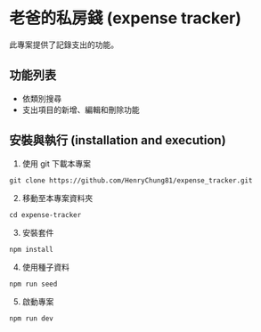# 老爸的私房錢 (expense tracker)

此專案提供了記錄支出的功能。

## 功能列表

- 依類別搜尋
- 支出項目的新增、編輯和刪除功能

## 安裝與執行 (installation and execution)

1. 使用 git 下載本專案

```
git clone https://github.com/HenryChung81/expense_tracker.git
```

2. 移動至本專案資料夾

```
cd expense-tracker
```

3. 安裝套件

```
npm install
```

4. 使用種子資料

```
npm run seed
```

5. 啟動專案

```
npm run dev
```
